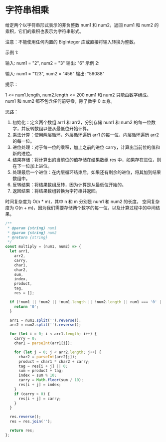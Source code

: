 # 字符串相乘

给定两个以字符串形式表示的非负整数 num1 和 num2，返回 num1 和 num2 的乘积，它们的乘积也表示为字符串形式。

注意：不能使用任何内置的 BigInteger 库或直接将输入转换为整数。

示例 1:

输入: num1 = "2", num2 = "3"
输出: "6"
示例 2:

输入: num1 = "123", num2 = "456"
输出: "56088"

提示：

1 <= num1.length, num2.length <= 200
num1 和 num2 只能由数字组成。
num1 和 num2 都不包含任何前导零，除了数字 0 本身。

思路：

1. 初始化：定义两个数组 arr1 和 arr2，分别存储 num1 和 num2 的每一位数字，并反转数组以便从最低位开始计算。
2. 乘法计算：使用两层循环，外层循环遍历 arr1 的每一位，内层循环遍历 arr2 的每一位。
3. 进位处理：对于每一位的乘积，加上之前的进位 carry，计算出当前位的值和新的进位。
4. 结果存储：将计算出的当前位的值存储在结果数组 res 中，如果存在进位，则在下一位加上进位。
5. 处理最后一个进位：在内层循环结束后，如果还有剩余的进位，将其加到结果数组中。
6. 反转结果：将结果数组反转，因为计算是从最低位开始的。
7. 返回结果：将结果数组转换为字符串并返回。

时间复杂度为 O(n \* m)，其中 n 和 m 分别是 num1 和 num2 的长度。
空间复杂度为 O(n + m)，因为我们需要存储两个数字的每一位，以及计算过程中的中间结果。

```js
/**
 * @param {string} num1
 * @param {string} num2
 * @return {string}
 */
const multiply = (num1, num2) => {
  let arr1,
    arr2,
    carry,
    char1,
    char2,
    sum,
    index,
    product,
    tag,
    res = [];

  if (!num1 || !num2 || !num1.length || !num2.length || num1 === '0' || num2 === '0') {
    return '0';
  }

  arr1 = num1.split('').reverse();
  arr2 = num2.split('').reverse();

  for (let i = 0; i < arr1.length; i++) {
    carry = 0;
    char1 = parseInt(arr1[i]);

    for (let j = 0; j < arr2.length; j++) {
      char2 = parseInt(arr2[j]);
      product = char1 * char2 + carry;
      tag = res[i + j] || 0;
      sum = product + tag;
      index = sum % 10;
      carry = Math.floor(sum / 10);
      res[i + j] = index;
    }
    if (carry > 0) {
      res[i + j] = carry;
    }
  }

  res.reverse();
  res = res.join('');

  return res;
};
```
